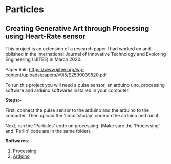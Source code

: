 # Particles
## Creating Generative Art through Processing using Heart-Rate sensor

This project is an extension of a research paper I had worked on and pblished in the International Journal of Innovative Technology and Exploring Engineering (IJITEE) in March 2020.

Paper link: <https://www.ijitee.org/wp-content/uploads/papers/v9i5/E2590039520.pdf>

To run this project you will need a pulse sensor, an arduino uno, processing software and arduino softwares installed in your computer.

**Steps:-** 

First, connect the pulse sensor to the arduino and the arduino to the computer. Then upload the 'circuitstoday' code on the arduino and run it. 

Next, run the 'Particles' code on processing. (Make sure the 'Processing' and 'Perlin' code are in the same folder). 

**Softwares**:-
1. [Processing](https://processing.org/)
2. [Arduino](https://www.arduino.cc/en/software)
